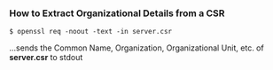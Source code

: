### How to Extract Organizational Details from a CSR

```
$ openssl req -noout -text -in server.csr
```
...sends the Common Name, Organization, Organizational Unit, etc. of **server.csr** to stdout
